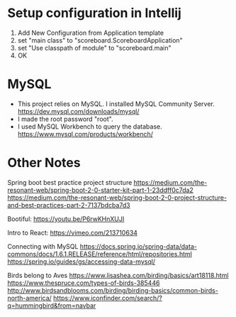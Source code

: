 # Setup configuration in Intellij
1. Add New Configuration from Application template
2. set "main class" to "scoreboard.ScoreboardApplication"
3. set "Use classpath of module" to "scoreboard.main"
4. OK

# MySQL
- This project relies on MySQL. I installed MySQL Community Server. https://dev.mysql.com/downloads/mysql/
- I made the root password "root".
- I used MySQL Workbench to query the database. https://www.mysql.com/products/workbench/

# Other Notes
Spring boot best practice project structure
https://medium.com/the-resonant-web/spring-boot-2-0-starter-kit-part-1-23ddff0c7da2
https://medium.com/the-resonant-web/spring-boot-2-0-project-structure-and-best-practices-part-2-7137bdcba7d3

Bootiful:
https://youtu.be/P6rwKHnXUJI

Intro to React:
https://vimeo.com/213710634

Connecting with MySQL
https://docs.spring.io/spring-data/data-commons/docs/1.6.1.RELEASE/reference/html/repositories.html
https://spring.io/guides/gs/accessing-data-mysql/

Birds belong to Aves
https://www.lisashea.com/birding/basics/art18118.html
https://www.thespruce.com/types-of-birds-385446
http://www.birdsandblooms.com/birding/birding-basics/common-birds-north-america/
https://www.iconfinder.com/search/?q=hummingbird&from=navbar
